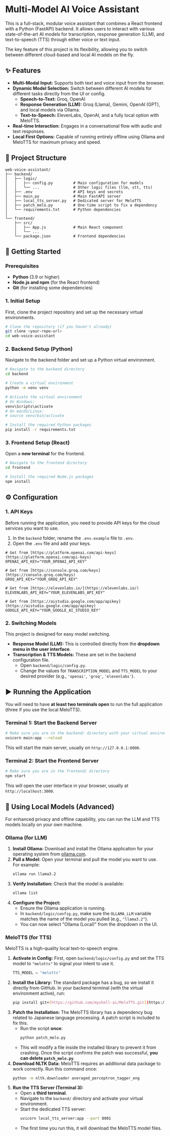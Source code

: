# Multi-Model AI Voice Assistant

This is a full-stack, modular voice assistant that combines a React frontend with a Python (FastAPI) backend. It allows users to interact with various state-of-the-art AI models for transcription, response generation (LLM), and text-to-speech (TTS) through either voice or text input.

The key feature of this project is its flexibility, allowing you to switch between different cloud-based and local AI models on the fly.

## ✨ Features

* **Multi-Modal Input:** Supports both text and voice input from the browser.
* **Dynamic Model Selection:** Switch between different AI models for different tasks directly from the UI or config.
    * **Speech-to-Text:** Groq, OpenAI
    * **Response Generation (LLM):** Groq (Llama), Gemini, OpenAI (GPT), and local models via Ollama.
    * **Text-to-Speech:** ElevenLabs, OpenAI, and a fully local option with MeloTTS.
* **Real-time Interaction:** Engages in a conversational flow with audio and text responses.
* **Local First Options:** Capable of running entirely offline using Ollama and MeloTTS for maximum privacy and speed.

## 📂 Project Structure

```
web-voice-assistant/
├── backend/
│   ├── logic/
│   │   ├── config.py         # Main configuration for models
│   │   └── ...               # Other logic files (llm, stt, tts)
│   ├── .env                  # API keys and secrets
│   ├── main.py               # Main FastAPI server
│   ├── local_tts_server.py   # Dedicated server for MeloTTS
│   ├── patch_melo.py         # One-time script to fix a dependency
│   └── requirements.txt      # Python dependencies
│
└── frontend/
    ├── src/
    │   ├── App.js            # Main React component
    │   └── ...
    └── package.json          # Frontend dependencies
```

## 🚀 Getting Started

### Prerequisites

* **Python** (3.9 or higher)
* **Node.js and npm** (for the React frontend)
* **Git** (for installing some dependencies)

### 1. Initial Setup

First, clone the project repository and set up the necessary virtual environments.

```bash
# Clone the repository (if you haven't already)
git clone <your-repo-url>
cd web-voice-assistant
```

### 2. Backend Setup (Python)

Navigate to the backend folder and set up a Python virtual environment.

```bash
# Navigate to the backend directory
cd backend

# Create a virtual environment
python -m venv venv

# Activate the virtual environment
# On Windows:
venv\Scripts\activate
# On macOS/Linux:
# source venv/bin/activate

# Install the required Python packages
pip install -r requirements.txt
```

### 3. Frontend Setup (React)

Open a **new terminal** for the frontend.

```bash
# Navigate to the frontend directory
cd frontend

# Install the required Node.js packages
npm install
```

## ⚙️ Configuration

### 1. API Keys

Before running the application, you need to provide API keys for the cloud services you want to use.

1.  In the `backend` folder, rename the `.env.example` file to `.env`.
2.  Open the `.env` file and add your keys.

```env
# Get from [https://platform.openai.com/api-keys](https://platform.openai.com/api-keys)
OPENAI_API_KEY="YOUR_OPENAI_API_KEY"

# Get from [https://console.groq.com/keys](https://console.groq.com/keys)
GROQ_API_KEY="YOUR_GROQ_API_KEY"

# Get from [https://elevenlabs.io/](https://elevenlabs.io/)
ELEVENLABS_API_KEY="YOUR_ELEVENLABS_API_KEY"

# Get from [https://aistudio.google.com/app/apikey](https://aistudio.google.com/app/apikey)
GOOGLE_API_KEY="YOUR_GOOGLE_AI_STUDIO_KEY"
```

### 2. Switching Models

This project is designed for easy model switching.

* **Response Model (LLM):** This is controlled directly from the **dropdown menu in the user interface**.
* **Transcription & TTS Models:** These are set in the backend configuration file.
    * Open `backend/logic/config.py`.
    * Change the values for `TRANSCRIPTION_MODEL` and `TTS_MODEL` to your desired provider (e.g., `'openai'`, `'groq'`, `'elevenlabs'`).

## ▶️ Running the Application

You will need to have **at least two terminals open** to run the full application (three if you use the local MeloTTS).

### Terminal 1: Start the Backend Server

```bash
# Make sure you are in the backend/ directory with your virtual environment active
uvicorn main:app --reload
```

This will start the main server, usually on `http://127.0.0.1:8000`.

### Terminal 2: Start the Frontend Server

```bash
# Make sure you are in the frontend/ directory
npm start
```

This will open the user interface in your browser, usually at `http://localhost:3000`.

## 🏡 Using Local Models (Advanced)

For enhanced privacy and offline capability, you can run the LLM and TTS models locally on your own machine.

### Ollama (for LLM)

1.  **Install Ollama:** Download and install the Ollama application for your operating system from [ollama.com](https://ollama.com/).
2.  **Pull a Model:** Open your terminal and pull the model you want to use. For example:
    ```bash
    ollama run llama3.2
    ```
3.  **Verify Installation:** Check that the model is available:
    ```bash
    ollama list
    ```
4.  **Configure the Project:**
    * Ensure the Ollama application is running.
    * In `backend/logic/config.py`, make sure the `OLLAMA_LLM` variable matches the name of the model you pulled (e.g., `"llama3.2"`).
    * You can now select "Ollama (Local)" from the dropdown in the UI.

### MeloTTS (for TTS)

MeloTTS is a high-quality local text-to-speech engine.

1.  **Activate in Config:** First, open `backend/logic/config.py` and set the TTS model to `"melotts"` to signal your intent to use it.
    ```python
    TTS_MODEL = "melotts"
    ```
2.  **Install the Library:** The standard package has a bug, so we install it directly from GitHub. In your backend terminal (with the virtual environment active), run:
    ```bash
    pip install git+[https://github.com/myshell-ai/MeloTTS.git](https://github.com/myshell-ai/MeloTTS.git)
    ```
3.  **Patch the Installation:** The MeloTTS library has a dependency bug related to Japanese language processing. A patch script is included to fix this.
    * Run the script **once**:
        ```bash
        python patch_melo.py
        ```
    * This will modify a file inside the installed library to prevent it from crashing. Once the script confirms the patch was successful, **you can delete `patch_melo.py`**.
4.  **Download NLTK Data:** MeloTTS requires an additional data package to work correctly. Run this command once:
    ```bash
    python -m nltk.downloader averaged_perceptron_tagger_eng
    ```
5.  **Run the TTS Server (Terminal 3):**
    * Open a **third terminal**.
    * Navigate to the `backend/` directory and activate your virtual environment.
    * Start the dedicated TTS server:
        ```bash
        uvicorn local_tts_server:app --port 8001
        ```
    * The first time you run this, it will download the MeloTTS model files.
